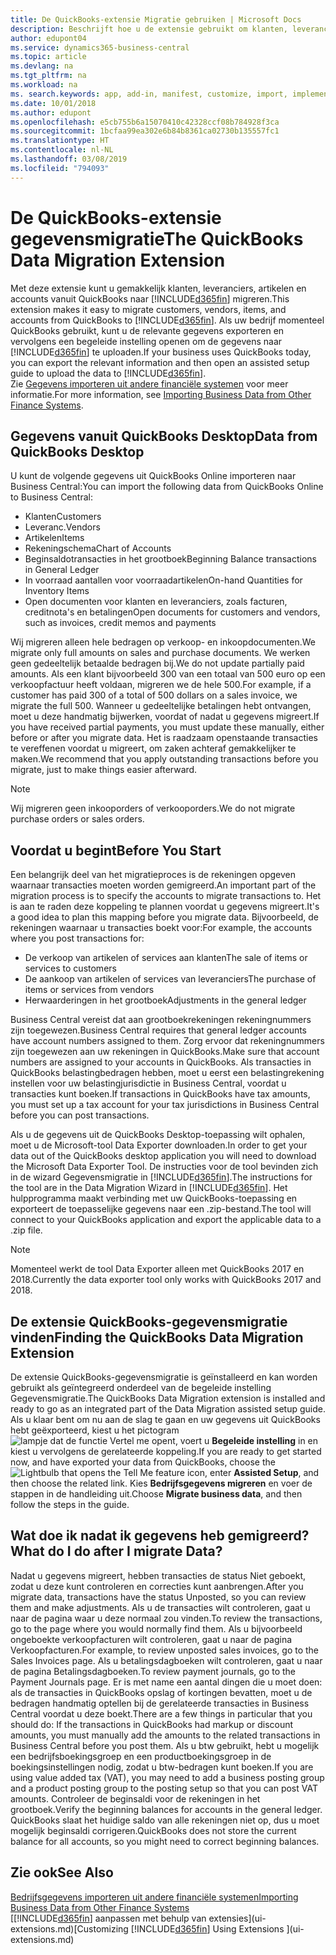 ```yaml
---
title: De QuickBooks-extensie Migratie gebruiken | Microsoft Docs
description: Beschrijft hoe u de extensie gebruikt om klanten, leveranciers, artikelen en rekeningen van QuickBooks Desktop naar Business Central te importeren.
author: edupont04
ms.service: dynamics365-business-central
ms.topic: article
ms.devlang: na
ms.tgt_pltfrm: na
ms.workload: na
ms. search.keywords: app, add-in, manifest, customize, import, implement
ms.date: 10/01/2018
ms.author: edupont
ms.openlocfilehash: e5cb755b6a15070410c42328ccf08b784928f3ca
ms.sourcegitcommit: 1bcfaa99ea302e6b84b8361ca02730b135557fc1
ms.translationtype: HT
ms.contentlocale: nl-NL
ms.lasthandoff: 03/08/2019
ms.locfileid: "794093"
---
```

# <a name="the-quickbooks-data-migration-extension"></a><span data-ttu-id="ba345-103">De QuickBooks-extensie gegevensmigratie</span><span class="sxs-lookup"><span data-stu-id="ba345-103">The QuickBooks Data Migration Extension</span></span>
<span data-ttu-id="ba345-104">Met deze extensie kunt u gemakkelijk klanten, leveranciers, artikelen en accounts vanuit QuickBooks naar [!INCLUDE[d365fin](includes/d365fin_md.md)] migreren.</span><span class="sxs-lookup"><span data-stu-id="ba345-104">This extension makes it easy to migrate customers, vendors, items, and accounts from QuickBooks to [!INCLUDE[d365fin](includes/d365fin_md.md)].</span></span> <span data-ttu-id="ba345-105">Als uw bedrijf momenteel QuickBooks gebruikt, kunt u de relevante gegevens exporteren en vervolgens een begeleide instelling openen om de gegevens naar [!INCLUDE[d365fin](includes/d365fin_md.md)] te uploaden.</span><span class="sxs-lookup"><span data-stu-id="ba345-105">If your business uses QuickBooks today, you can export the relevant information and then open an assisted setup guide to upload the data to [!INCLUDE[d365fin](includes/d365fin_md.md)].</span></span>  
<span data-ttu-id="ba345-106">Zie [Gegevens importeren uit andere financiële systemen](across-import-data-configuration-packages.md) voor meer informatie.</span><span class="sxs-lookup"><span data-stu-id="ba345-106">For more information, see [Importing Business Data from Other Finance Systems](across-import-data-configuration-packages.md).</span></span>

## <a name="data-from-quickbooks-desktop"></a><span data-ttu-id="ba345-107">Gegevens vanuit QuickBooks Desktop</span><span class="sxs-lookup"><span data-stu-id="ba345-107">Data from QuickBooks Desktop</span></span>
 
<span data-ttu-id="ba345-108">U kunt de volgende gegevens uit QuickBooks Online importeren naar Business Central:</span><span class="sxs-lookup"><span data-stu-id="ba345-108">You can import the following data from QuickBooks Online to Business Central:</span></span>

- <span data-ttu-id="ba345-109">Klanten</span><span class="sxs-lookup"><span data-stu-id="ba345-109">Customers</span></span>  
- <span data-ttu-id="ba345-110">Leveranc.</span><span class="sxs-lookup"><span data-stu-id="ba345-110">Vendors</span></span>  
- <span data-ttu-id="ba345-111">Artikelen</span><span class="sxs-lookup"><span data-stu-id="ba345-111">Items</span></span>  
- <span data-ttu-id="ba345-112">Rekeningschema</span><span class="sxs-lookup"><span data-stu-id="ba345-112">Chart of Accounts</span></span>  
- <span data-ttu-id="ba345-113">Beginsaldotransacties in het grootboek</span><span class="sxs-lookup"><span data-stu-id="ba345-113">Beginning Balance transactions in General Ledger</span></span>  
- <span data-ttu-id="ba345-114">In voorraad aantallen voor voorraadartikelen</span><span class="sxs-lookup"><span data-stu-id="ba345-114">On-hand Quantities for Inventory Items</span></span>  
- <span data-ttu-id="ba345-115">Open documenten voor klanten en leveranciers, zoals facturen, creditnota's en betalingen</span><span class="sxs-lookup"><span data-stu-id="ba345-115">Open documents for customers and vendors, such as invoices, credit memos and payments</span></span>  

<span data-ttu-id="ba345-116">Wij migreren alleen hele bedragen op verkoop- en inkoopdocumenten.</span><span class="sxs-lookup"><span data-stu-id="ba345-116">We migrate only full amounts on sales and purchase documents.</span></span> <span data-ttu-id="ba345-117">We werken geen gedeeltelijk betaalde bedragen bij.</span><span class="sxs-lookup"><span data-stu-id="ba345-117">We do not update partially paid amounts.</span></span> <span data-ttu-id="ba345-118">Als een klant bijvoorbeeld 300 van een totaal van 500 euro op een verkoopfactuur heeft voldaan, migreren we de hele 500.</span><span class="sxs-lookup"><span data-stu-id="ba345-118">For example, if a customer has paid 300 of a total of 500 dollars on a sales invoice, we migrate the full 500.</span></span> <span data-ttu-id="ba345-119">Wanneer u gedeeltelijke betalingen hebt ontvangen, moet u deze handmatig bijwerken, voordat of nadat u gegevens migreert.</span><span class="sxs-lookup"><span data-stu-id="ba345-119">If you have received partial payments, you must update these manually, either before or after you migrate data.</span></span> <span data-ttu-id="ba345-120">Het is raadzaam openstaande transacties te vereffenen voordat u migreert, om zaken achteraf gemakkelijker te maken.</span><span class="sxs-lookup"><span data-stu-id="ba345-120">We recommend that you apply outstanding transactions before you migrate, just to make things easier afterward.</span></span>

> [!NOTE]
> <span data-ttu-id="ba345-121">Wij migreren geen inkooporders of verkooporders.</span><span class="sxs-lookup"><span data-stu-id="ba345-121">We do not migrate purchase orders or sales orders.</span></span>

## <a name="before-you-start"></a><span data-ttu-id="ba345-122">Voordat u begint</span><span class="sxs-lookup"><span data-stu-id="ba345-122">Before You Start</span></span>
<span data-ttu-id="ba345-123">Een belangrijk deel van het migratieproces is de rekeningen opgeven waarnaar transacties moeten worden gemigreerd.</span><span class="sxs-lookup"><span data-stu-id="ba345-123">An important part of the migration process is to specify the accounts to migrate transactions to.</span></span> <span data-ttu-id="ba345-124">Het is aan te raden deze koppeling te plannen voordat u gegevens migreert.</span><span class="sxs-lookup"><span data-stu-id="ba345-124">It's a good idea to plan this mapping before you migrate data.</span></span> <span data-ttu-id="ba345-125">Bijvoorbeeld, de rekeningen waarnaar u transacties boekt voor:</span><span class="sxs-lookup"><span data-stu-id="ba345-125">For example, the accounts where you post transactions for:</span></span>

- <span data-ttu-id="ba345-126">De verkoop van artikelen of services aan klanten</span><span class="sxs-lookup"><span data-stu-id="ba345-126">The sale of items or services to customers</span></span>  
- <span data-ttu-id="ba345-127">De aankoop van artikelen of services van leveranciers</span><span class="sxs-lookup"><span data-stu-id="ba345-127">The purchase of items or services from vendors</span></span>  
- <span data-ttu-id="ba345-128">Herwaarderingen in het grootboek</span><span class="sxs-lookup"><span data-stu-id="ba345-128">Adjustments in the general ledger</span></span>  

<span data-ttu-id="ba345-129">Business Central vereist dat aan grootboekrekeningen rekeningnummers zijn toegewezen.</span><span class="sxs-lookup"><span data-stu-id="ba345-129">Business Central requires that general ledger accounts have account numbers assigned to them.</span></span> <span data-ttu-id="ba345-130">Zorg ervoor dat rekeningnummers zijn toegewezen aan uw rekeningen in QuickBooks.</span><span class="sxs-lookup"><span data-stu-id="ba345-130">Make sure that account numbers are assigned to your accounts in QuickBooks.</span></span>
<span data-ttu-id="ba345-131">Als transacties in QuickBooks belastingbedragen hebben, moet u eerst een belastingrekening instellen voor uw belastingjurisdictie in Business Central, voordat u transacties kunt boeken.</span><span class="sxs-lookup"><span data-stu-id="ba345-131">If transactions in QuickBooks have tax amounts, you must set up a tax account for your tax jurisdictions in Business Central before you can post transactions.</span></span>

<span data-ttu-id="ba345-132">Als u de gegevens uit de QuickBooks Desktop-toepassing wilt ophalen, moet u de Microsoft-tool Data Exporter downloaden.</span><span class="sxs-lookup"><span data-stu-id="ba345-132">In order to get your data out of the QuickBooks desktop application you will need to download the Microsoft Data Exporter Tool.</span></span>  <span data-ttu-id="ba345-133">De instructies voor de tool bevinden zich in de wizard Gegevensmigratie in [!INCLUDE[d365fin](includes/d365fin_md.md)].</span><span class="sxs-lookup"><span data-stu-id="ba345-133">The instructions for the tool are in the Data Migration Wizard in [!INCLUDE[d365fin](includes/d365fin_md.md)].</span></span> <span data-ttu-id="ba345-134">Het hulpprogramma maakt verbinding met uw QuickBooks-toepassing en exporteert de toepasselijke gegevens naar een .zip-bestand.</span><span class="sxs-lookup"><span data-stu-id="ba345-134">The tool will connect to your QuickBooks application and export the applicable data to a .zip file.</span></span>  

> [!NOTE]
> <span data-ttu-id="ba345-135">Momenteel werkt de tool Data Exporter alleen met QuickBooks 2017 en 2018.</span><span class="sxs-lookup"><span data-stu-id="ba345-135">Currently the data exporter tool only works with QuickBooks 2017 and 2018.</span></span>

## <a name="finding-the-quickbooks-data-migration-extension"></a><span data-ttu-id="ba345-136">De extensie QuickBooks-gegevensmigratie vinden</span><span class="sxs-lookup"><span data-stu-id="ba345-136">Finding the QuickBooks Data Migration Extension</span></span>
<span data-ttu-id="ba345-137">De extensie QuickBooks-gegevensmigratie is geïnstalleerd en kan worden gebruikt als geïntegreerd onderdeel van de begeleide instelling Gegevensmigratie.</span><span class="sxs-lookup"><span data-stu-id="ba345-137">The QuickBooks Data Migration extension is installed and ready to go as an integrated part of the Data Migration assisted setup guide.</span></span> <span data-ttu-id="ba345-138">Als u klaar bent om nu aan de slag te gaan en uw gegevens uit QuickBooks hebt geëxporteerd, kiest u het pictogram ![lampje dat de functie Vertel me opent](media/ui-search/search_small.png "Vertel me wat u wilt doen"), voert u **Begeleide instelling** in en kiest u vervolgens de gerelateerde koppeling.</span><span class="sxs-lookup"><span data-stu-id="ba345-138">If you are ready to get started now, and have exported your data from QuickBooks, choose the ![Lightbulb that opens the Tell Me feature](media/ui-search/search_small.png "Tell me what you want to do") icon, enter **Assisted Setup**, and then choose the related link.</span></span> <span data-ttu-id="ba345-139">Kies **Bedrijfsgegevens migreren** en voer de stappen in de handleiding uit.</span><span class="sxs-lookup"><span data-stu-id="ba345-139">Choose **Migrate business data**, and then follow the steps in the guide.</span></span>  

## <a name="what-do-i-do-after-i-migrate-data"></a><span data-ttu-id="ba345-140">Wat doe ik nadat ik gegevens heb gemigreerd?</span><span class="sxs-lookup"><span data-stu-id="ba345-140">What do I do after I migrate Data?</span></span>
<span data-ttu-id="ba345-141">Nadat u gegevens migreert, hebben transacties de status Niet geboekt, zodat u deze kunt controleren en correcties kunt aanbrengen.</span><span class="sxs-lookup"><span data-stu-id="ba345-141">After you migrate data, transactions have the status Unposted, so you can review them and make adjustments.</span></span> <span data-ttu-id="ba345-142">Als u de transacties wilt controleren, gaat u naar de pagina waar u deze normaal zou vinden.</span><span class="sxs-lookup"><span data-stu-id="ba345-142">To review the transactions, go to the page where you would normally find them.</span></span> <span data-ttu-id="ba345-143">Als u bijvoorbeeld ongeboekte verkoopfacturen wilt controleren, gaat u naar de pagina Verkoopfacturen.</span><span class="sxs-lookup"><span data-stu-id="ba345-143">For example, to review unposted sales invoices, go to the Sales Invoices page.</span></span> <span data-ttu-id="ba345-144">Als u betalingsdagboeken wilt controleren, gaat u naar de pagina Betalingsdagboeken.</span><span class="sxs-lookup"><span data-stu-id="ba345-144">To review payment journals, go to the Payment Journals page.</span></span>
<span data-ttu-id="ba345-145">Er is met name een aantal dingen die u moet doen: als de transacties in QuickBooks opslag of kortingen bevatten, moet u de bedragen handmatig optellen bij de gerelateerde transacties in Business Central voordat u deze boekt.</span><span class="sxs-lookup"><span data-stu-id="ba345-145">There are a few things in particular that you should do: If the transactions in QuickBooks had markup or discount amounts, you must manually add the amounts to the related transactions in Business Central before you post them.</span></span>
<span data-ttu-id="ba345-146">Als u btw gebruikt, hebt u mogelijk een bedrijfsboekingsgroep en een productboekingsgroep in de boekingsinstellingen nodig, zodat u btw-bedragen kunt boeken.</span><span class="sxs-lookup"><span data-stu-id="ba345-146">If you are using value added tax (VAT), you may need to add a business posting group and a product posting group to the posting setup so that you can post VAT amounts.</span></span>
<span data-ttu-id="ba345-147">Controleer de beginsaldi voor de rekeningen in het grootboek.</span><span class="sxs-lookup"><span data-stu-id="ba345-147">Verify the beginning balances for accounts in the general ledger.</span></span> <span data-ttu-id="ba345-148">QuickBooks slaat het huidige saldo van alle rekeningen niet op, dus u moet mogelijk beginsaldi corrigeren.</span><span class="sxs-lookup"><span data-stu-id="ba345-148">QuickBooks does not store the current balance for all accounts, so you might need to correct beginning balances.</span></span>

## <a name="see-also"></a><span data-ttu-id="ba345-149">Zie ook</span><span class="sxs-lookup"><span data-stu-id="ba345-149">See Also</span></span>
[<span data-ttu-id="ba345-150">Bedrijfsgegevens importeren uit andere financiële systemen</span><span class="sxs-lookup"><span data-stu-id="ba345-150">Importing Business Data from Other Finance Systems</span></span>](across-import-data-configuration-packages.md)  
<span data-ttu-id="ba345-151">[[!INCLUDE[d365fin](includes/d365fin_md.md)] aanpassen met behulp van extensies](ui-extensions.md)</span><span class="sxs-lookup"><span data-stu-id="ba345-151">[Customizing [!INCLUDE[d365fin](includes/d365fin_md.md)] Using Extensions ](ui-extensions.md)</span></span>  
